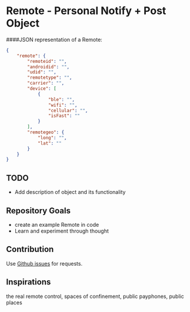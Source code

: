 Remote - Personal Notify + Post Object
======

####JSON representation of a Remote:

```json
{
    "remote": {
        "remoteid": "",
        "androidid": "",
        "udid": "",
        "remotetype": "",
        "carrier": "",
        "device": [
            {
                "ble": "",
                "wifi": "",
                "cellular": "",
                "isFast": ""
            }
        ],
        "remotegeo": {
            "long": "",
            "lat": ""
        }
    }
}
```

TODO
------------
* Add description of object and its functionality


Repository Goals
------------
* create an example Remote in code
* Learn and experiment through thought


Contribution
------------

Use [Github issues](https://github.com/projectL/Remote/issues) for requests.


Inspirations
------------
the real remote control, spaces of confinement, public payphones, public places
